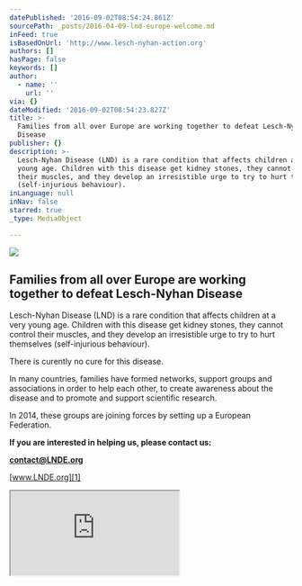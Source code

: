 ```yaml
---
datePublished: '2016-09-02T08:54:24.861Z'
sourcePath: _posts/2016-04-09-lnd-europe-welcome.md
inFeed: true
isBasedOnUrl: 'http://www.lesch-nyhan-action.org'
authors: []
hasPage: false
keywords: []
author:
  - name: ''
    url: ''
via: {}
dateModified: '2016-09-02T08:54:23.827Z'
title: >-
  Families from all over Europe are working together to defeat Lesch-Nyhan
  Disease
publisher: {}
description: >-
  Lesch-Nyhan Disease (LND) is a rare condition that affects children at a very
  young age. Children with this disease get kidney stones, they cannot control
  their muscles, and they develop an irresistible urge to try to hurt themselves
  (self-injurious behaviour).
inLanguage: null
inNav: false
starred: true
_type: MediaObject

---
```

![](https://s3-us-west-2.amazonaws.com/the-grid-img/p/58607461128ece9966ff508f5d4a03821c8645f5.png)

## Families from all over Europe are working together to defeat Lesch-Nyhan Disease

Lesch-Nyhan Disease (LND) is a rare condition that affects children at a very young age. Children with this disease get kidney stones, they cannot control their muscles, and they develop an irresistible urge to try to hurt themselves (self-injurious behaviour).

There is curently no cure for this disease.

In many countries, families have formed networks, support groups and associations in order to help each other, to create awareness about the disease and to promote and support scientific research.

In 2014, these groups are joining forces by setting up a European Federation.

**If you are interested in helping us, please contact us:**

**[contact@LNDE.org][0]**

[www.LNDE.org][1]

<iframe src="https://the-grid.github.io/ed-userhtml/?g=eJxVj8sOgjAQRfd8BZl9KW4kMZSV7oz_0MdgG0qGtMX6-VoDGrfnnnsz0xv3qLWXMQoYFfNuQqboCbWRSTIbcBRgU1riifOcczNKjYpoajTN_Ho7X9ZAC256diZZAV3X7n10d5sEHI5tC9UHafIUorY4owBf4s2NljIr8-US6SN-N6TBICCFdUcxBZTzPyptReGnDlXP388N1QuBkk0c" style=""></iframe>



[0]: mailto:contact@LNDE.org
[1]: http://www.LNDE.org/ "www.LNDE.org"